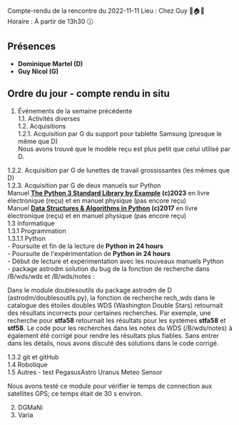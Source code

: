 Compte-rendu de la rencontre du 2022-11-11
Lieu :    Chez Guy 🌲🏠🌳  
Horaire : À partir de 13h30 🕜  
## Présences
* **Dominique Martel (D)**
* **Guy Nicol (G)**

## Ordre du jour - compte rendu in situ
1. Événements de la semaine précédente  
  1.1.  Activités diverses  
  1.2.  Acquisitions  
    1.2.1. Acquisition par G du support pour tablette Samsung  (presque le même que D)  
           Nous avons trouvé que le modèle reçu est plus petit que celui utilisé par D.  
   
1.2.2. Acquisition par G de lunettes de travail grossissantes (les mêmes que D)  
1.2.3. Acquisition par G de deux manuels sur Python  
       Manuel **[The Python 3 Standard Library by Example](https://www.informit.com/store/python-3-standard-library-by-example-9780134291055) (c)2023** en livre électronique (reçu) et en manuel physique (pas encore reçu)  
       Manuel **[Data Structures & Algorithms in Python](https://www.informit.com/store/data-structures-algorithms-in-python-9780134855684) (c)2017** en livre électronique (reçu) et en manuel physique (pas encore reçu)  
  1.3 Informatique  
    1.3.1 Programmation  
      1.3.1.1 Python  
               - Poursuite et fin de la lecture de **Python in 24 hours**  
               - Poursuite de l'expérimentation de **Python in 24 hours**  
               - Début de lecture et expérimentation avec les nouveaux manuels Python  
               - package astrodm solution du bug de la fonction de recherche dans /B/wds/wds et /B/wds/notes :
               
Dans le module doublesoutils du package astrodm de D (astrodm/doublesoutils.py), la fonction de recherche rech_wds dans le catalogue des étoiles doubles WDS (Washington Double Stars) retournait des résultats incorrects pour certaines recherches. Par exemple, une recherche pour **stfa58** retournait les résultats pour les systèmes **stfa58** et **stf58**.  Le code pour les recherches dans les notes du WDS (/B/wds/notes) à également été corrigé pour rendre les résultats plus fiables.  Sans entrer dans les détails, nous avons discuté des solutions dans le code corrigé.  

   1.3.2 git et gitHub  
  1.4 Robotique  
  1.5 Autres 
    - test PegasusAstro Uranus Meteo Sensor
    
Nous avons testé ce module pour vérifier le temps de connection aux satellites GPS; ce temps était de 30 s environ.  

2. DGMaNi  
3. Varia  
